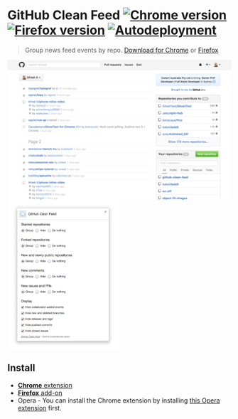 # GitHub Clean Feed  [![Chrome version][badge-cws]][link-cws] [![Firefox version][badge-amo]][link-amo] [![Autodeployment][badge-travis]][link-travis]

  [badge-cws]: https://img.shields.io/chrome-web-store/v/failppjoidijbialknplliogdmabniaf.svg?label=for%20chrome
  [badge-amo]: https://img.shields.io/amo/v/github-clean-feed.svg?label=for%20firefox
  [badge-travis]: https://img.shields.io/travis/bfred-it/github-clean-feed/master.svg?label=autodeployment
  [link-cws]: https://chrome.google.com/webstore/detail/github-clean-feed/failppjoidijbialknplliogdmabniaf "Version published on Chrome Web Store"
  [link-amo]: https://addons.mozilla.org/en-US/firefox/addon/github-clean-feed/ "Version published on Mozilla Add-ons"
  [link-travis]: https://travis-ci.org/bfred-it/github-clean-feed

> Group news feed events by repo. [Download for Chrome](https://chrome.google.com/webstore/detail/github-clean-feed/failppjoidijbialknplliogdmabniaf) or [Firefox](https://addons.mozilla.org/en-US/firefox/addon/github-clean-feed/)

<img alt='Screenshot' src='screenshot.png' width='630' align='center'> <img alt='Options screenshot' src='screenshot-options-small.png' width='250' align='center'>

## Install

  + [**Chrome** extension](https://chrome.google.com/webstore/detail/github-clean-feed/failppjoidijbialknplliogdmabniaf)
  + [**Firefox** add-on](https://addons.mozilla.org/en-US/firefox/addon/github-clean-feed/)
  + Opera - You can install the Chrome extension by installing [this Opera extension](https://addons.opera.com/en/extensions/details/download-chrome-extension-9/) first.
